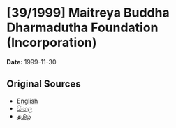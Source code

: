 # [39/1999] Maitreya Buddha Dharmadutha Foundation (Incorporation)

**Date:** 1999-11-30

## Original Sources

- [English](https://documents.gov.lk/view/acts/1999/11/39-1999_E.pdf)
- [සිංහල](https://documents.gov.lk/view/acts/1999/11/39-1999_S.pdf)
- [தமிழ்](https://documents.gov.lk/view/acts/1999/11/39-1999_T.pdf)
